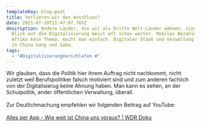 ```yaml
---
templateKey: blog-post
title: Verlieren wir den Anschluss?
date: 2021-07-20T11:47:07.765Z
description: Andere Länder, die wir als Dritte Welt-Länder wähnen, sind mit
  Blick auf die Digitalisierung meist oft schon weiter. Mobiles Bezahlen, in
  Afrika kein Thema, macht man einfach. Digitaler Staat und Verwaltung im Netz,
  in China Gang und Gäbe.
tags:
  - "#DigitalisierungVerschlafen #"
---
```

Wir glauben, dass die Politik hier ihrem Auftrag nicht nachkommt, nicht zuletzt weil Berufspolitiker falsch motiviert sind und zum anderen fachlich von der Digitalisierug keine Ahnung haben. Man kann es sehen, an der Schulpolitik, ander öffentlichen Verwaltung, überall. \
\
Zur Deutlichmachung empfehlen wir folgenden Beitrag auf YouTube: \
\
[Alles per App - Wie weit ist China uns voraus? | WDR Doku](https://www.youtube.com/watch?v=VNeEWzA6rR8)